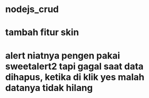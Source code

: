 # nodejs_crud

# tambah fitur skin
# alert niatnya pengen pakai sweetalert2 tapi gagal saat data dihapus, ketika di klik yes malah datanya tidak hilang
